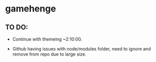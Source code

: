 # gamehenge

## TO DO:

- Continue with themeing ~2:10:00.

- Github having issues with node/modules folder, need to ignore and remove from repo due to large size.
